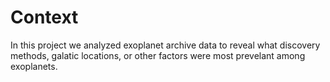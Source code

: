 # Context
In this project we analyzed exoplanet archive data to reveal what discovery methods, galatic locations, or other factors were most prevelant among exoplanets.

